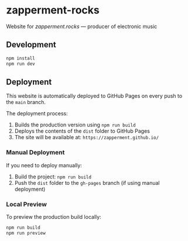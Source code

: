 # zapperment-rocks

Website for _zapperment.rocks_ — producer of electronic music

## Development

```bash
npm install
npm run dev
```

## Deployment

This website is automatically deployed to GitHub Pages on every push to the `main` branch.

The deployment process:

1. Builds the production version using `npm run build`
2. Deploys the contents of the `dist` folder to GitHub Pages
3. The site will be available at: `https://zapperment.github.io/`

### Manual Deployment

If you need to deploy manually:

1. Build the project: `npm run build`
2. Push the `dist` folder to the `gh-pages` branch (if using manual deployment)

### Local Preview

To preview the production build locally:

```bash
npm run build
npm run preview
```
